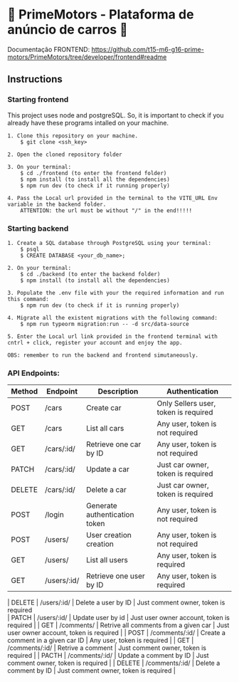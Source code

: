 # 🚙 PrimeMotors - Plataforma de anúncio de carros 🚙
Documentação FRONTEND: https://github.com/t15-m6-g16-prime-motors/PrimeMotors/tree/developer/frontend#readme

## Instructions

### Starting frontend
This project uses node and postgreSQL. So, it is important to check if you already have these programs intalled on your machine.

    1. Clone this repository on your machine.
        $ git clone <ssh_key>

    2. Open the cloned repository folder

    3. On your terminal:
        $ cd ./frontend (to enter the frontend folder)
        $ npm install (to install all the dependencies)
        $ npm run dev (to check if it running properly)

    4. Pass the Local url provided in the terminal to the VITE_URL Env variable in the backend folder.
        ATTENTION: the url must be without "/" in the end!!!!!

### Starting backend

    1. Create a SQL database through PostgreSQL using your terminal:
        $ psql
        $ CREATE DATABASE <your_db_name>;

    2. On your terminal:
        $ cd ./backend (to enter the backend folder)
        $ npm install (to install all the dependencies)

    3. Populate the .env file with your the required information and run this command:
        $ npm run dev (to check if it is running properly)

    4. Migrate all the existent migrations with the following command:
        $ npm run typeorm migration:run -- -d src/data-source

    5. Enter the Local url link provided in the frontend terminal with cntrl + click, register your account and enjoy the app.

    OBS: remember to run the backend and frontend simutaneously.

### API Endpoints:

| Method | Endpoint                       | Description                           | Authentication                             |
| ------ | ------------------------------ | ------------------------------------- | ------------------------------------------ |
| POST   | /cars                          | Create car                            | Only Sellers user, token is required       |
| GET    | /cars                          | List all cars                         | Any user, token is not required            |
| GET    | /cars/:id/                     | Retrieve one car by ID                | Any user, token is not required            |
| PATCH  | /cars/:id/                     | Update a car                          | Just car owner, token is required          |
| DELETE | /cars/:id/                     | Delete a car                          | Just car owner, token is required          |
| POST   | /login                         | Generate authentication token         | Any user, token is not required            |
| POST   | /users/                        | User creation creation                | Any user, token is not required            |
| GET    | /users/                        | List all users                        | Any user, token is required                |
| GET    | /users/:id/                    | Retrieve one user by ID               | Any user, token is required   

| DELETE | /users/:id/                    | Delete a user by ID                   | Just comment owner, token is   
required           
| PATCH  | /users/:id/                    | Update user by id                     | Just user owner account, token is required |
| GET    | /comments/                     | Retrive all comments from a given car | Just user owner account, token is required |
| POST   | /comments/:id/                 | Create a comment in a given car ID    | Any user, token is required                |
| GET    | /comments/:id/                 | Retrive a comment                     | Just comment owner, token is required      |
| PACTH  | /comments/:id/                 | Update a comment by ID                | Just comment owner, token is required      |
| DELETE | /comments/:id/                 | Delete a comment by ID                | Just comment owner, token is required      |
